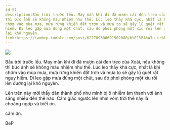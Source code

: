 ```yaml
---
id:51
description:Bầu trời trước lều. May mắn khi đi đã mượn cái đèn treo của Xoài, nếu không
thì bức ảnh sẽ không màu nhiệm như thế. Lúc leo thấy khá cực, nhất là khi
chớm vào mùa mưa, mưa rừng khiến đất trơn và mưa to sẽ gây lũ quét rất nguy
hiểm. Đi leo gặp mưa đúng một chút, sau đó phơi phóng một xíu rồi lên đường
lại khô nguyên.
link:https://iambep.tumblr.com/post/622789306691502080/b%E1%BA%A7u-tr%E1%BB%9Di-tr%C6%B0%E1%BB%9Bc-l%E1%BB%81u-may-m%E1%BA%AFn-khi-%C4%91i-%C4%91%C3%A3-m%C6%B0%E1%BB%A3n-c%C3%A1i-%C4%91%C3%A8n
---
```


![](https://64.media.tumblr.com/41772a2bc122a0aa3d22a4e76500c3f0/a8a835df15b93d3d-05/s1280x1920/90a850d83fb54d5c2ac9f1a6a0fd7a6765baf304.jpg)

Bầu trời trước lều. May mắn khi đi đã mượn cái đèn treo của Xoài, nếu không
thì bức ảnh sẽ không màu nhiệm như thế. Lúc leo thấy khá cực, nhất là khi
chớm vào mùa mưa, mưa rừng khiến đất trơn và mưa to sẽ gây lũ quét rất nguy
hiểm. Đi leo gặp mưa đúng một chút, sau đó phơi phóng một xíu rồi lên đường
lại khô nguyên.

Lên trên này mới thấy dân thành phố như mình bị ô nhiễm âm thanh với ánh
sáng nhiều đến thế nào. Cảm giác ngước lên nhìn vòm trời thế này là choáng
ngợp và biết ơn.

cảm ơn.

BeP